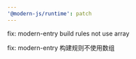 ```yaml
---
'@modern-js/runtime': patch
---
```


fix: modern-entry build rules not use array

fix: modern-entry 构建规则不使用数组
